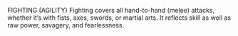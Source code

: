 FIGHTING (AGILITY)
Fighting covers all hand-to-hand (melee) attacks, whether it’s with fists, axes, swords, or martial arts. It reflects skill as well as raw power, savagery, and fearlessness.